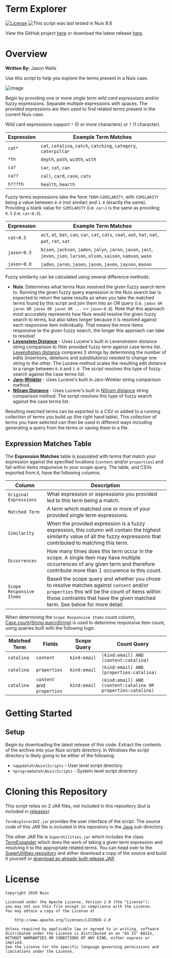 Term Explorer
=============

[![License](https://img.shields.io/badge/License-Apache%202.0-blue.svg)](http://www.apache.org/licenses/LICENSE-2.0) ![This script was last tested in Nuix 8.6](https://img.shields.io/badge/Script%20Tested%20in%20Nuix-8.6-green.svg)

View the GitHub project [here](https://github.com/Nuix/Term-Explorer) or download the latest release [here](https://github.com/Nuix/Term-Explorer/releases).

# Overview

**Written By:** Jason Wells

Use this script to help you explore the terms present in a Nuix case.

![image](https://user-images.githubusercontent.com/11775738/86159058-95eb4d80-babe-11ea-9ae0-f7151df690a4.png)

Begin by providing one or more *single term wild card expressions* and/or fuzzy expressions.  Separate multiple expressions with spaces.  The provided expressions are then used to find related terms present in the current Nuix case.

Wild card expressions support `*` (0 or more characters) or `?` (1 character).

| Expression | Example Term Matches|
|------------|---------------------|
| `cat*`     | `cat`, `catalina`, `catch`, `catching`, `category`, `caterpillar` |
| `*th`      | `depth`, `path`, `width`, `with`                                  |
| `ca?`      | `car`, `cat`, `can`                                               |
| `ca??`     | `call`, `card`, `case`, `cats`                                    |
| `h???th`   | `health`, `hearth`                                                |

Fuzzy terms expressions take the form `TERM~SIMILARITY`, with `SIMILARITY` being a value between `0.0` (not similar) and `1.0` (exactly the same).  Providing a blank value for `SIMILARITY` (i.e. `car~`) is the same as providing `0.5` (i.e. `car~0.5`).

| Expression | Example Term Matches|
|------------|---------------------|
| `cat~0.5`   | `act`, `at`, `bat`, `can`, `car`, `cat`, `cats`, `coat`, `eat`, `hat`, `nat`, `pat`, `rat`, `sat`                              |
| `jason~0.5` | `bison`, `jackson`, `jadon`, `jalyn`, `jaron`, `jason`, `jast`, `jevon`, `json`, `larson`, `olson`, `saison`, `samson`, `wasn` |
| `jason~0.8` | `jadon`, `jaron`, `jasen`, `jason`, `javon`, `jayson`, `mason`                                                                 |

Fuzzy similarity can be calculated using several difference methods:
- **Nuix**: Determines what terms Nuix resolved the given fuzzy search term to.  Running the given fuzzy query expression in the Nuix search bar is expected to return the same results as when you take the matched terms found by this script and join them into an OR query (i.e. `jadon OR jaron OR jasen OR javon OR ...` == `jason~0.8`).  Note that this approach most accurately represents how Nuix would resolve the given fuzzy search to terms, but also takes longer because it is resolved against each responsive item individually.  That means the more items responsive to the given fuzzy search, the longer this approach can take to resolve!
- **[Levenstein Distance](https://lucene.apache.org/core/6_6_0/suggest/org/apache/lucene/search/spell/LevensteinDistance.html)** - Uses Lucene's built in Levenshstein distance string comparison to filter provided fuzzy term against case terms list.  [Levenshstein distance](https://en.wikipedia.org/wiki/Levenshtein_distance) compares 2 strings by determining the number of edits (insertions, deletions and substitutions) needed to change one string to the other.  The Lucene method scales the resulting edit distance to a range between `0.0` and `1.0`.  The script resolves this type of fuzzy search against the case terms list.
- **[Jaro-Winkler](https://en.wikipedia.org/wiki/Jaro%E2%80%93Winkler_distance)** - Uses Lucene's built in Jaro-Winkler string comparison method.
- **[NGram Distance](https://lucene.apache.org/core/6_6_0/suggest/org/apache/lucene/search/spell/NGramDistance.html)** - Uses Lucene's built in [NGram distance](https://webdocs.cs.ualberta.ca/~kondrak/papers/spire05.pdf) string comparison method.  The script resolves this type of fuzzy search against the case terms list.

Resulting matched terms can be exported to a CSV or added to a running collection of terms you build up (the right hand table).  This collection of terms you have selected can then be used in different ways including generating a query from the terms or saving them to a file.

## Expression Matches Table

The **Expression Matches** table is populated with terms that match your expression against the specified locations (`content` and/or `properties`) and fall within items responsive to your scope query.  The table, and CSVs exported from it, have the following columns.

| Column | Description |
|--------|-------------|
| `Original Expressions` | What expression or expressions you provided led to this term being a match. |
| `Matched Term` | A term which matched one or more of your provided single term expressions. |
| `Similarity` | When the provided expression is a fuzzy expression, this column will contain the highest similarity value of all the fuzzy expressions that contributed to matching this term. |
| `Occurrences` | How many times does this term occur in the scope.  A single item may have multiple occurrences of any given term and therefore contribute more than 1 occurence to this count. |
| `Scope Responsive Items` | Based the scope query and whether you chose to resolve matches against `content` and/or `properties` this will be the count of items within those contraints that have the given matched term.  See below for more detail.|

When determining the `Scope Responsive Items` count column, [Case.count(String queryString)](https://download.nuix.com/releases/desktop/stable/docs/en/scripting/api/nuix/Case.html#count-java.lang.String-) is used to determine responsive item count, using queries built with the following logic.

| Matched Term | Fields | Scope Query | Count Query |
|--------------|--------|-------------|-------------|
| `catalina`   | `content` | `kind:email` | `(kind:email) AND (content:catalina)` |
| `catalina`   | `properties` | `kind:email` | `(kind:email) AND (properties:catalina)` |
| `catalina`   | `content` and `properties` | `kind:email` | `(kind:email) AND (content:catalina OR properties:catalina)` |

# Getting Started

## Setup

Begin by downloading the latest release of this code.  Extract the contents of the archive into your Nuix scripts directory.  In Windows the script directory is likely going to be either of the following:

- `%appdata%\Nuix\Scripts` - User level script directory
- `%programdata%\Nuix\Scripts` - System level script directory

# Cloning this Repository

This script relies on 2 JAR files, not included in this repository (but is included in [releases](https://github.com/Nuix/Term-Explorer/releases)).

`TermExplorerGUI.jar` provides the user interface of the script.  The source code of this JAR file is included in this repository in the [Java](https://github.com/Nuix/Term-Explorer/tree/master/Java) sub-directory.

The other JAR file is `SuperUtilities.jar` which includes the class [TermExpander]() which does the work of taking a given term expression and resolving it to the appropriate related terms.  You can head over to the [SuperUtilities repository](https://github.com/Nuix/SuperUtilities) and either download a copy of the source and build it yourself or [download an already built release JAR](https://github.com/Nuix/SuperUtilities/releases).

# License

```
Copyright 2020 Nuix

Licensed under the Apache License, Version 2.0 (the "License");
you may not use this file except in compliance with the License.
You may obtain a copy of the License at

    http://www.apache.org/licenses/LICENSE-2.0

Unless required by applicable law or agreed to in writing, software
distributed under the License is distributed on an "AS IS" BASIS,
WITHOUT WARRANTIES OR CONDITIONS OF ANY KIND, either express or implied.
See the License for the specific language governing permissions and
limitations under the License.
```